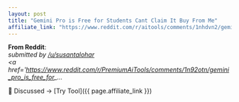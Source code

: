 ```yaml
---
layout: post
title: "Gemini Pro is Free for Students Cant Claim It Buy From Me"
affiliate_link: "https://www.reddit.com/r/aitools/comments/1nhdvn2/gemini_pro_is_free_for_students_cant_claim_it_buy/?ref=autoverse&utm_source=autoverse"
---
```


**From Reddit**:  
*&#32; submitted by &#32; <a href='https://www.reddit.com/user/susantalohar'> /u/susantalohar </a> <br /> <span><a href='https://www.reddit.com/r/PremiumAiTools/comments/1n92otn/gemini_pro_is_free_for_...*

💬 Discussed → [Try Tool]({{ page.affiliate_link }})  

